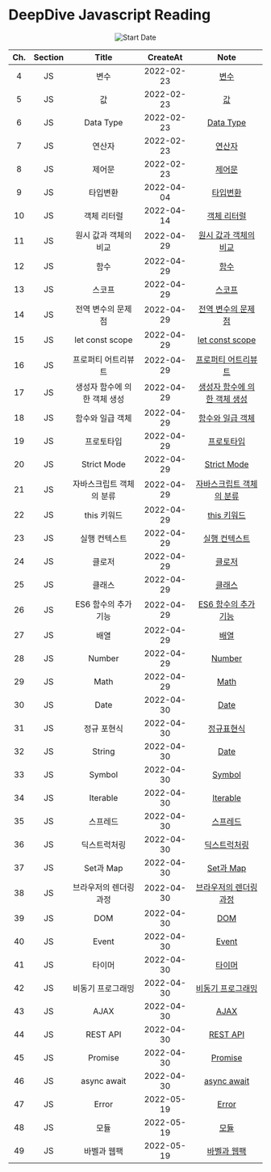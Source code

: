 # DeepDive Javascript Reading

<div align="center">
  
![Start Date](https://img.shields.io/badge/Start%20Date-2022--02--23-23d16b.svg)

</div>
<div align="center">

| Ch. | Section |            Title             |  CreateAt  |                          Note                          |
| :-: | :-----: | :--------------------------: | :--------: | :----------------------------------------------------: |
|  4  |   JS    |             변수             | 2022-02-23 |                [변수](ch04-variable.md)                |
|  5  |   JS    |              값              | 2022-02-23 |                  [값](ch05-value.md)                   |
|  6  |   JS    |          Data Type           | 2022-02-23 |             [Data Type](ch06-datatype.md)              |
|  7  |   JS    |            연산자            | 2022-02-23 |               [연산자](ch07-operator.md)               |
|  8  |   JS    |            제어문            | 2022-02-23 |        [제어문](ch08-control-flow-statement.md)        |
|  9  |   JS    |           타입변환           | 2022-04-04 |            [타입변환](ch9-type-castring.md)            |
| 10  |   JS    |         객체 리터럴          | 2022-04-14 |         [객체 리터럴](ch10-object-literal.md)          |
| 11  |   JS    |    원시 값과 객체의 비교     | 2022-04-29 |   [원시 값과 객체의 비교](ch11-primitive-object.md)    |
| 12  |   JS    |             함수             | 2022-04-29 |                [함수](ch12-function.md)                |
| 13  |   JS    |            스코프            | 2022-04-29 |                [스코프](ch13-scope.md)                 |
| 14  |   JS    |      전역 변수의 문제점      | 2022-04-29 |           [전역 변수의 문제점](ch14-var.md)            |
| 15  |   JS    |       let const scope        | 2022-04-29 |       [let const scope](ch15-let-const-scope.md)       |
| 16  |   JS    |     프로퍼티 어트리뷰트      | 2022-04-29 |   [프로퍼티 어트리뷰트](ch16-property-attribute.md)    |
| 17  |   JS    | 생성자 함수에 의한 객체 생성 | 2022-04-29 | [생성자 함수에 의한 객체 생성 ](ch17-create-object.md) |
| 18  |   JS    |       함수와 일급 객체       | 2022-04-29 |   [함수와 일급 객체](ch18-function-firstclassobj.md)   |
| 19  |   JS    |          프로토타입          | 2022-04-29 |            [프로토타입](ch19-prototype.md)             |
| 20  |   JS    |         Strict Mode          | 2022-04-29 |           [Strict Mode](ch20-strict-mode.md)           |
| 21  |   JS    |   자바스크립트 객체의 분류   | 2022-04-29 |  [자바스크립트 객체의 분류](ch21-built-in-object.md)   |
| 22  |   JS    |         this 키워드          | 2022-04-29 |              [this 키워드](ch22-this.md)               |
| 23  |   JS    |        실행 컨텍스트         | 2022-04-29 |       [실행 컨텍스트](ch23-execution-context.md)       |
| 24  |   JS    |            클로저            | 2022-04-29 |               [클로저](ch24-closure.md)                |
| 25  |   JS    |            클래스            | 2022-04-29 |                [클래스](ch25-class.md)                 |
| 26  |   JS    |     ES6 함수의 추가 기능     | 2022-04-29 |      [ES6 함수의 추가 기능](ch26-es6-function.md)      |
| 27  |   JS    |             배열             | 2022-04-29 |                 [배열](ch27-array.md)                  |
| 28  |   JS    |            Number            | 2022-04-29 |                [Number](ch28-number.md)                |
| 29  |   JS    |             Math             | 2022-04-29 |                  [Math](ch29-math.md)                  |
| 30  |   JS    |             Date             | 2022-04-30 |                  [Date](ch30-date.md)                  |
| 31  |   JS    |         정규 포현식          | 2022-04-30 |              [정규표현식](ch31-regexp.md)              |
| 32  |   JS    |            String            | 2022-04-30 |                 [Date](ch32-string.md)                 |
| 33  |   JS    |            Symbol            | 2022-04-30 |                [Symbol](ch33-symbol.md)                |
| 34  |   JS    |           Iterable           | 2022-04-30 |              [Iterable](ch34-iterable.md)              |
| 35  |   JS    |           스프레드           | 2022-04-30 |               [스프레드](ch35-spread.md)               |
| 36  |   JS    |         딕스트럭처링         | 2022-04-30 |         [딕스트럭처링](ch36-destructuring.md)          |
| 37  |   JS    |          Set과 Map           | 2022-04-30 |              [Set과 Map](ch37-set-map.md)              |
| 38  |   JS    |    브라우저의 렌더링 과정    | 2022-04-30 |  [브라우저의 렌더링 과정 ](ch38-browser-rendering.md)  |
| 39  |   JS    |             DOM              | 2022-04-30 |                   [DOM](ch39-dom.md)                   |
| 40  |   JS    |            Event             | 2022-04-30 |                 [Event](ch40-event.md)                 |
| 41  |   JS    |            타이머            | 2022-04-30 |                [타이머](ch41-timer.md)                 |
| 42  |   JS    |      비동기 프로그래밍       | 2022-04-30 |       [비동기 프로그래밍](ch42-asynchronous.md)        |
| 43  |   JS    |             AJAX             | 2022-04-30 |                  [AJAX](ch43-ajax.md)                  |
| 44  |   JS    |           REST API           | 2022-04-30 |              [REST API](ch44-rest-api.md)              |
| 45  |   JS    |           Promise            | 2022-04-30 |               [Promise](ch45-promise.md)               |
| 46  |   JS    |         async await          | 2022-04-30 |           [async await](ch46-async-await.md)           |
| 47  |   JS    |            Error             | 2022-05-19 |                 [Error](ch47-error.md)                 |
| 48  |   JS    |             모듈             | 2022-05-19 |                 [모듈](ch48-module.md)                 |
| 49  |   JS    |         바벨과 웹팩          | 2022-05-19 |          [바벨과 웹팩](ch49-babel-webpack.md)          |

</div>
